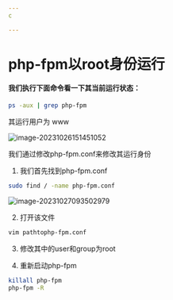 ```yaml
---
c

---
```


# php-fpm以root身份运行

#### 我们执行下面命令看一下其当前运行状态：

```bash
ps -aux | grep php-fpm
```

其运行用户为 www

![image-20231026151451052](https://bear-iot-c-test.oss-cn-shenzhen.aliyuncs.com/biji/202310261515329.png)

我们通过修改php-fpm.conf来修改其运行身份

1. 我们首先找到php-fpm.conf

```bash
sudo find / -name php-fpm.conf  
```

![image-20231027093502979](https://bear-iot-c-test.oss-cn-shenzhen.aliyuncs.com/biji/202310270935165.png)

2. 打开该文件

```bash
vim pathtophp-fpm.conf
```

3. 修改其中的user和group为root

4. 重新启动php-fpm

```bash
killall php-fpm
php-fpm -R
```